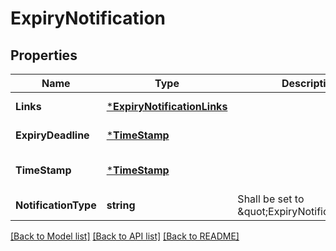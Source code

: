 # ExpiryNotification

## Properties
Name | Type | Description | Notes
------------ | ------------- | ------------- | -------------
**Links** | [***ExpiryNotificationLinks**](ExpiryNotification__links.md) |  | [default to null]
**ExpiryDeadline** | [***TimeStamp**](TimeStamp.md) |  | [default to null]
**TimeStamp** | [***TimeStamp**](TimeStamp.md) |  | [optional] [default to null]
**NotificationType** | **string** | Shall be set to \&quot;ExpiryNotification\&quot; | [default to null]

[[Back to Model list]](../README.md#documentation-for-models) [[Back to API list]](../README.md#documentation-for-api-endpoints) [[Back to README]](../README.md)

